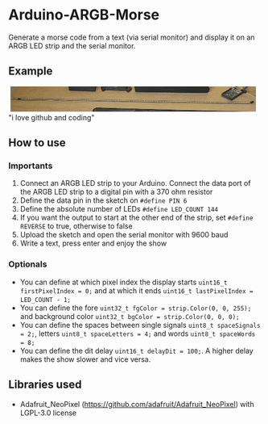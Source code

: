 # Arduino-ARGB-Morse
Generate a morse code from a text (via serial monitor) and display it on an ARGB LED strip and the serial monitor.

## Example
<img src="https://github.com/sepp89117/Arduino-ARGB-Morse/blob/main/example.gif">
"i love github and coding"

## How to use
### Importants
1. Connect an ARGB LED strip to your Arduino. Connect the data port of the ARGB LED strip to a digital pin with a 370 ohm resistor
2. Define the data pin in the sketch on ``#define PIN 6``
3. Define the absolute number of LEDs ``#define LED_COUNT 144``
4. If you want the output to start at the other end of the strip, set ``#define REVERSE`` to true, otherwise to false
5. Upload the sketch and open the serial monitor with 9600 baud
6. Write a text, press enter and enjoy the show
### Optionals
- You can define at which pixel index the display starts ``uint16_t firstPixelIndex = 0;`` and at which it ends ``uint16_t lastPixelIndex = LED_COUNT - 1;``
- You can define the fore ``uint32_t fgColor = strip.Color(0, 0, 255);`` and background color ``uint32_t bgColor = strip.Color(0, 0, 0);``
- You can define the spaces between single signals ``uint8_t spaceSignals = 2;``, letters ``uint8_t spaceLetters = 4;`` and words ``uint8_t spaceWords = 8;``
- You can define the dit delay ``uint16_t delayDit = 100;``. A higher delay makes the show slower and vice versa.

## Libraries used
- Adafruit_NeoPixel (https://github.com/adafruit/Adafruit_NeoPixel) with LGPL-3.0 license

